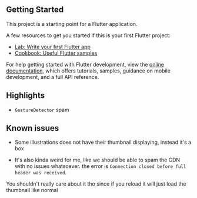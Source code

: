 
## Getting Started

This project is a starting point for a Flutter application.

A few resources to get you started if this is your first Flutter project:

- [Lab: Write your first Flutter app](https://docs.flutter.dev/get-started/codelab)
- [Cookbook: Useful Flutter samples](https://docs.flutter.dev/cookbook)

For help getting started with Flutter development, view the
[online documentation](https://docs.flutter.dev/), which offers tutorials,
samples, guidance on mobile development, and a full API reference.

## Highlights
- `GestureDetector` spam


## Known issues
- Some illustrations does not have their thumbnail displaying, instead it's a box
+ It's also kinda weird for me, like we should be able to spam the CDN with no issues whatsoever.
the error is `Connection closed before full header was received`.

You shouldn't really care about it tho since if you reload it will just load the thumbnail like normal
